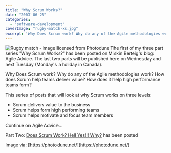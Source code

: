 ```yaml
---
title: "Why Scrum Works?"
date: "2007-06-25"
categories: 
  - "software-development"
coverImage: "rugby-match-xs.jpg"
excerpt: 'Why Does Scrum work? Why do any of the Agile methodologies work? How does Scrum help teams'
---
```


![Rugby match - image licensed from Photodune](src/content/blog/why-scrum-works-2/images/rugby-match-xs.jpg) The first of my three part series "Why Scrum Works?" has been posted on Miskin Berteig's blog: Agile Advice. The last two parts will be published here on Wednesday and next Tuesday (Monday's a holiday in Canada).

Why Does Scrum work? Why do any of the Agile methodologies work? How does Scrum help teams deliver value? How does it help high performance teams form?

This series of posts that will look at why Scrum works on three levels:

- Scrum delivers value to the business
- Scrum helps form high performing teams
- Scrum helps motivate and focus team members

Continue on Agile Advice...

Part Two: [Does Scrum Work? Hell Yes!!! Why?](/blog/does-scrum-work.html) has been posted

Image via: [https://photodune.net/](https://photodune.net/)
